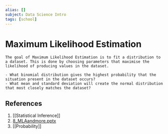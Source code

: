 ```yaml
---
alias: []
subject: Data Science Intro
tags: [school]
---
```

# Maximum Likelihood Estimation


```ad-note
The goal of Maximum Likelihood Estimation is to fit a distribution to a dataset. This is done by choosing parameters that maximise the likelihood of producing values in the dataset.
```

```ad-question
- What binomial distribution gives the highest probability that the situation present in the dataset occurs?
- What mean and standard deviation will create the normal distribution that most closely matches the dataset?
```

## References
1. [[Statistical Inference]]
2. [8_MLAandmore.pptx](C:\Users\nov18\Dropbox\PC\Downloads\8_MLEandmore.pptx)
3. [[Probability]]